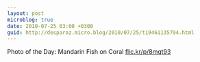 ```yaml
---
layout: post
microblog: true
date: 2010-07-25 03:00 +0300
guid: http://desparoz.micro.blog/2010/07/25/t19461135794.html
---
```

Photo of the Day: Mandarin Fish on Coral [flic.kr/p/8mqt93](http://flic.kr/p/8mqt93)
